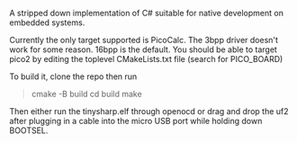 A stripped down implementation of C# suitable for native development
on embedded systems.

Currently the only target supported is PicoCalc. The 3bpp driver doesn't work for some reason. 16bpp is the default. You should be able to target pico2 by editing the toplevel CMakeLists.txt file (search for PICO_BOARD)

To build it, clone the repo then run
> cmake -B build
> cd build
> make

Then either run the tinysharp.elf through openocd or drag and drop the uf2 after plugging in a cable into the micro USB port while holding down BOOTSEL.
